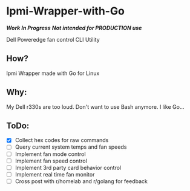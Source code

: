# Ipmi-Wrapper-with-Go
***Work In Progress***
***Not intended for PRODUCTION use***

Dell Poweredge fan control CLI Utility

## How?
Ipmi Wrapper made with Go for Linux

## Why:
My Dell r330s are too loud. Don't want to use Bash anymore. I like Go...

## ToDo:
- [x] Collect hex codes for raw commands
- [ ] Query current system temps and fan speeds
- [ ] Implement fan mode control
- [ ] Implement fan speed control
- [ ] Implement 3rd party card behavior control
- [ ] Implement real time fan monitor
- [ ] Cross post with r/homelab and r/golang for feedback